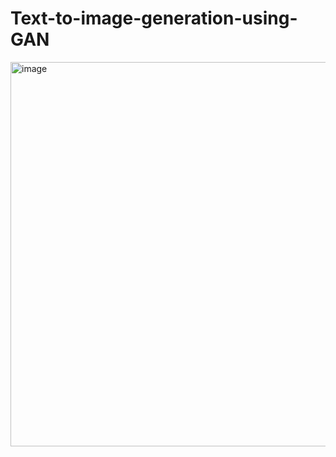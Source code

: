 # Text-to-image-generation-using-GAN

<img width="813" height="615" alt="image" src="https://github.com/user-attachments/assets/9ba4edd4-2dec-44e4-9287-d09902a8f568" />
